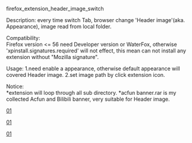 firefox_extension_header_image_switch

Description:
every time switch Tab, browser change 'Header image'(aka. Appearance),
image read from local folder.

Compatibility:	
Firefox version <= 56
need Developer version or WaterFox, 
otherwise 'xpinstall.signatures.required' will not effect,
this mean can not install any extension without "Mozilla signature".

Usage:
1.need enable a appearance, otherwise default appearance  will covered Header image.
2.set image path by click extension icon.


Notice:		
*extension will loop through all sub directory.
*acfun banner.rar is my collected Acfun and Bilibili banner, very suitable for Header image.


[01](https://github.com/zhuzemin/firefox_extension_header_image_switch/raw/master/2020-02-03_091727.jpg)

[01](https://github.com/zhuzemin/firefox_extension_header_image_switch/raw/master/2020-02-03_113015.jpg)

[01](https://github.com/zhuzemin/firefox_extension_header_image_switch/raw/master/2020-02-03_113048.jpg)
